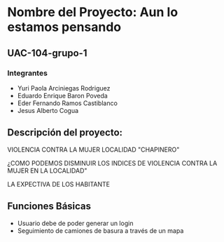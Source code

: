 
# Nombre del Proyecto: Aun lo estamos pensando

## UAC-104-grupo-1

### Integrantes
- Yuri Paola Arciniegas Rodriguez
- Eduardo Enrique Baron Poveda
- Eder Fernando Ramos Castiblanco
- Jesus Alberto Cogua

## Descripción del proyecto:

VIOLENCIA CONTRA LA MUJER LOCALIDAD "CHAPINERO"

¿COMO PODEMOS DISMINUIR LOS INDICES DE VIOLENCIA CONTRA LA MUJER EN LA LOCALIDAD"

LA EXPECTIVA DE LOS HABITANTE 


## Funciones Básicas
- Usuario debe de poder generar un login
- Seguimiento de camiones de basura a través de un mapa
